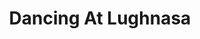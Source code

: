 ---
title: Dancing At Lughnasa
redirect_from:
  - /productions/1996_Dancing_at_Lughnasa
year: 1996
opening_date: 1996-03-01
closing_date: 1996-03-17
layout: productions
featured_image: 
image_caption:
image_credit:
playbill: 
category: 
Theatre: Theatre Jacksonville
Venue: Little Theatre
cast:
  Michael: Michael Lipp
  Kate: Elyse Brady
  Maggie: Simone Aden-Reid
  Agnes: Kthy Biddle
  Rose: Jamie Vaughn
  Chris: Christina Duncan
  Gerry: Michael Simpson
  Jack: Dave Gowan
crew:
  Artistic Director: Jan Kathryn Wikstrom
  Stage Manager: Valerie Howard
  Assistant Stage Manager: Robyn Scott
  Scenic and Lighting Design: Andrew Way
  Set Construction:
    - Jamie Wright
    - Ron Clark
    - Cherri Stanton
    - Scott Hooks
    - Chris Powell
    - Gloria Pepe
    - Judy Jones
    - Craig Kassan
  Set Dressings and Furniture: Bruce Musser
  Properties Mistress: Barbara Davis
  Properties and Run Crew:
    - Barbara Davis
    - Karen Jones
    - Elaine Gantz
  Master Electrician: Jamie Wright
  Sound Designer: Landon Walker
  Sound Technician: Scott Hooks
  Light Board Technician: Gloria Pepe
  Costumer: Elaine Gantz
  Volunteer Coordinator: Lovelle MacLean
  Graphic Support: Gerald Charm
  Kites:
    - John Wikstrom
    - Elizabeth Wickstrom
external_links:
---